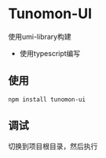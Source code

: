 # Tunomon-UI
使用umi-library构建


- 使用typescript编写


## 使用

`npm install tunomon-ui`

## 调试

切换到项目根目录，然后执行


